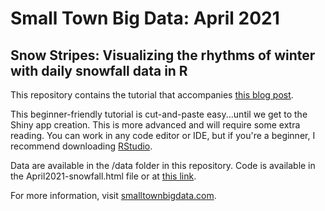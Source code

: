 # Small Town Big Data: April 2021
## Snow Stripes: Visualizing the rhythms of winter with daily snowfall data in R

This repository contains the tutorial that accompanies [this blog post](https://www.smalltownbigdata.com/post/colorado-ski-town-snowfall-data). 

This beginner-friendly tutorial is cut-and-paste easy...until we get to the Shiny app creation. This is more advanced and will require some extra reading. You can work in any code editor or IDE, but if you're a beginner, I recommend downloading [RStudio](https://rstudio.com/products/rstudio/). 

Data are available in the /data folder in this repository. Code is available in the April2021-snowfall.html file or at [this link](https://smalltownbigdata.github.io/april2021-snowfall/april2021-snowfall.html). 

For more information, visit [smalltownbigdata.com](http://www.smalltownbigdata.com).
